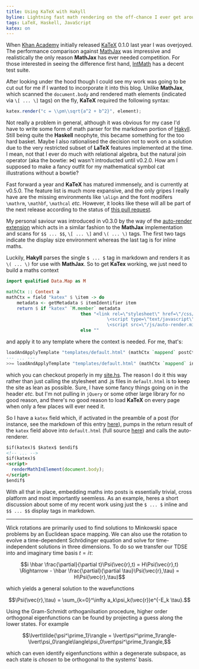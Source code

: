 ```yaml
---
title: Using KaTeX with Hakyll
byline: Lightning fast math rendering on the off-chance I ever get around to posting some maths.
tags: LaTeX, Haskell, JavaScript
katex: on
---
```


When [Khan Academy](https://www.khanacademy.org/) initially released [KaTeX](http://khan.github.io/KaTeX/) 0.1.0 last year I was overjoyed.
The performance comparison against [MathJax](https://www.mathjax.org/) was impressive and realistically the only reason __MathJax__ has ever needed competition.
For those interested in seeing the difference first hand, [IntMath](http://www.intmath.com/cg5/katex-mathjax-comparison.php) has a decent test suite.

After looking under the hood though I could see my work was going to be cut out for me if I wanted to incorporate it into this blog.
Unlike __MathJax__, which scanned the `document.body` and rendered math elements (indicated via `\[ ... \]` tags) on the fly, __KaTeX__ required the following syntax:

``` javascript
katex.render("c = \\pm\\sqrt{a^2 + b^2}", element);
```

Not really a problem in general, although it was obvious for my case I'd have to write some form of math parser for the markdown portion of [Hakyll](http://jaspervdj.be/hakyll/).
Still being quite the __Haskell__ neophyte, this became something for the too hard <!--BLURB--> basket.
Maybe I also rationalised the decision not to work on a solution due to the very restricted subset of __LaTeX__ features implemented at the time.
I mean, not that I ever do much with relational algebra, but the natural join operator (aka the bowtie: $\bowtie$) wasn't introducted until v0.2.0.
How am I supposed to make a fancy outfit for my mathematical symbol cat illustrations without a bowtie?

Fast forward a year and __KaTeX__ has matured immensely, and is currently at v0.5.0.
The feature list is much more expansive, and the only gripes I really have are the missing environments like `\align` and the font modifers `\mathrm`, `\mathbf`, `\mathcal` _etc._
However, it looks like these will all be part of the next release according to the status of [this pull request](https://github.com/Khan/KaTeX/pull/132).

My personal saviour was introduced in v0.3.0 by the way of the [auto-render extension](https://github.com/Khan/KaTeX/blob/master/contrib/auto-render/README.md) which acts in a similar fashion to the __MathJax__ implementation and scans for `$$ ... $$`, `\[ ... \]` and `\( ... \)` tags.
The first two tags indicate the display size environment whereas the last tag is for inline maths.

Luckily, __Hakyll__ parses the single `$ ... $` tag in markdown and renders it as `\( ... \)` for use with __MathJax__.
So to get __KaTex__ working, we just need to build a maths context

``` haskell
import qualified Data.Map as M

mathCtx :: Context a
mathCtx = field "katex" $ \item -> do
    metadata <- getMetadata $ itemIdentifier item
    return $ if "katex" `M.member` metadata
                            then "<link rel=\"stylesheet\" href=\"/css/katex.min.css\">\n\
                                      \<script type=\"text/javascript\" src=\"/js/katex.min.js\"></script>\n\
                                      \<script src=\"/js/auto-render.min.js\"></script>"
                            else ""
```

and apply it to any template where the context is needed. For me, that's:

``` haskell
loadAndApplyTemplate "templates/default.html" (mathCtx `mappend` postCtx) full
--- ... ---
>>= loadAndApplyTemplate "templates/default.html" (mathCtx `mappend` indexCtx)
```

which you can checkout properly in my [site.hs](https://github.com/Libbum/AxiomaticSemantics/blob/master/site.hs).
The reason I do it this way rather than just calling the stylesheet and .js files in `default.html` is to keep the site as lean as possible.
Sure, I have some fancy things going on in the header _etc._ but I'm not pulling in `jQuery` or some other large library for no good reason, and there's no good reason to load __KaTeX__ on every page when only a few places will ever need it.

So I have a `katex` field which, if activated in the preamble of a post (for instance, see the markdown of this entry [here](https://raw.githubusercontent.com/Libbum/AxiomaticSemantics/master/posts/2015-08-06-using-katex-with-hakyll.markdown)), pumps in the return result of the `katex` field above into `default.html` (full source [here](https://github.com/Libbum/AxiomaticSemantics/blob/master/templates/default.html)) and calls the auto-renderer.

``` html
$if(katex)$ $katex$ $endif$
<!-- ... -->
$if(katex)$
<script>
  renderMathInElement(document.body);
</script>
$endif$
```

With all that in place, embedding maths into posts is essentially trivial, cross platform and most importantly seemless.
As an example, heres a short discussion about some of my recent work using just the `$ ... $` inline and `$$ ... $$` display tags in markdown.


---

Wick rotations are primarily used to find solutions to Minkowski space problems by an Euclidean space mapping.
We can also use the rotation to evolve a time-dependent Schrödinger equation and solve for time-independent solutions in three dimensions.
To do so we transfer our TDSE into and imaginary time basis $t=i\tau$:

$$i \hbar \frac{\partial}{\partial t}\Psi(\vec{r},t) = H\Psi(\vec{r},t) \Rightarrow - \hbar \frac{\partial}{\partial \tau}\Psi(\vec{r},\tau) = H\Psi(\vec{r},\tau)$$

which yields a general solution to the wavefunctions

$$\Psi(\vec{r},\tau) = \sum_{k=0}^\infty a_k\psi_k(\vec{r})e^{-E_k \tau}.$$

Using the Gram-Schmidt orthoganilsation procedure, higher order orthogonal eigenfunctions can be found by projecting a guess along the lower states.
For example

$$\lvert\tilde{\psi^\prime_1}\rangle = \lvert\psi^\prime_1\rangle-\lvert\psi_0\rangle\langle\psi_0\vert\psi^\prime_1\rangle,$$

which can even identify eigenfunctions within a degenerate subspace, as each state is _chosen_ to be orthogonal to the systems' basis.
